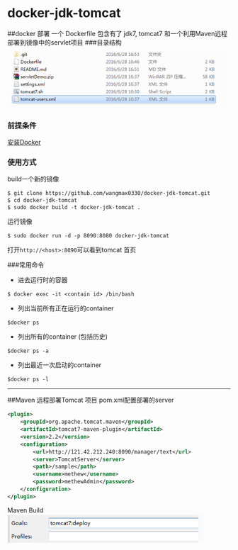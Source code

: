 # docker-jdk-tomcat

##docker 部署
一个 Dockerfile 包含有了 jdk7, tomcat7 和一个利用Maven远程部署到镜像中的servlet项目
###目录结构
![Alt text](./1467103643239.png)

### 前提条件

 [安装Docker](https://docs.docker.com/engine/getstarted/)

### 使用方式

build一个新的镜像
```
$ git clone https://github.com/wangmax0330/docker-jdk-tomcat.git
$ cd docker-jdk-tomcat
$ sudo docker build -t docker-jdk-tomcat .
```

运行镜像
```
$ sudo docker run -d -p 8090:8080 docker-jdk-tomcat
```
打开`http://<host>:8090`可以看到tomcat 首页

###常用命令

* 进去运行时的容器
```
$ docker exec -it <contain id> /bin/bash
```
* 列出当前所有正在运行的container  
```
$docker ps  
```
* 列出所有的container  (包括历史)
```
$docker ps -a  
```
* 列出最近一次启动的container  
```
$docker ps -l  
```
--------------------------
##Maven 远程部署Tomcat 项目
pom.xml配置部署的server
```xml
<plugin>
	<groupId>org.apache.tomcat.maven</groupId>
	<artifactId>tomcat7-maven-plugin</artifactId>
	<version>2.2</version>
	<configuration>
		<url>http://121.42.212.240:8090/manager/text</url>
		<server>TomcatServer</server>
		<path>/sample</path>
		<username>methew</username>
		<password>methewAdmin</password>
	</configuration>
</plugin>
```
Maven Build
![Alt text](./1467103708081.png)
